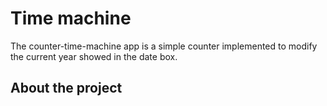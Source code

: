 <h1> Time machine </h1>
<p> The counter-time-machine app is a simple counter implemented to modify the current year showed in the date box.</p>


<h2>About the project</h2>
